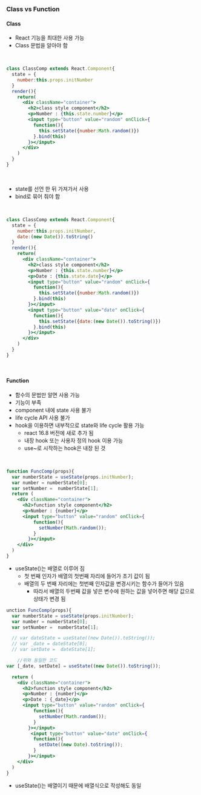 ### Class vs Function

#### Class

- React 기능을 최대한 사용 가능
- Class 문법을 알아야 함

<br/>

```jsx
class ClassComp extends React.Component{
  state = {
    number:this.props.initNumber
  }
  render(){
    return(
      <div className="container">
        <h2>class style component</h2>
        <p>Number : {this.state.number}</p>
        <input type="button" value="random" onClick={
          function(){
            this.setState({number:Math.random()})
          }.bind(this)
        }></input>
      </div>
    )
  }
}
```

<br/>

- state를 선언 한 뒤 가져가서 사용
- bind로 묶어 줘야 함

<br/>

```jsx
class ClassComp extends React.Component{
  state = {
    number:this.props.initNumber,
    date:(new Date()).toString()
  }
  render(){
    return(
      <div className="container">
        <h2>class style component</h2>
        <p>Number : {this.state.number}</p>
        <p>Date : {this.state.date}</p>
        <input type="button" value="random" onClick={
          function(){
            this.setState({number:Math.random()})
          }.bind(this)
        }></input>
        <input type="button" value="date" onClick={
          function(){
            this.setState({date:(new Date()).toString()})
          }.bind(this)
        }></input>
      </div>
    )
  }
}
```



<br/>

#### Function

- 함수의 문법만 알면 사용 가능
- 기능이 부족
- component 내에 state 사용 불가
- life cycle API 사용 불가
- hook을 이용하면 내부적으로 state와 life cycle 활용 가능
  - react 16.8 버전에 새로 추가 됨
  - 내장 hook 또는 사용자 정의 hook 이용 가능
  - use~로 시작하는 hook은 내장 된 것

<br/>

```jsx
function FuncComp(props){
  var numberState = useState(props.initNumber);
  var number = numberState[0];
  var setNumber =  numberState[1];
  return (
    <div className="container">
      <h2>function style component</h2>
      <p>Number : {number}</p>
      <input type="button" value="random" onClick={
          function(){
            setNumber(Math.random());
          }
        }></input>
    </div>
  )
}
```

- useState()는 배열로 이루어 짐
  - 첫 번째 인자가 배열의 첫번째 자리에 들어가 초기 값이 됨
  - 배열의 두 번째 자리에는 첫번째 인자값을 변경시키는 함수가 들어가 있음
    - 따라서 배열의 두번째 값을 넣은 변수에 원하는 값을 넣어주면 해당 값으로 상태가 변경 됨

```jsx
unction FuncComp(props){
  var numberState = useState(props.initNumber);
  var number = numberState[0];
  var setNumber =  numberState[1];

  // var dateState = useState((new Date()).toString());
  // var _date = dateState[0];
  // var setDate =  dateState[1];

    //위와 동일한 코드
var [_date, setDate] = useState((new Date()).toString());

  return (
    <div className="container">
      <h2>function style component</h2>
      <p>Number : {number}</p>
      <p>Date : {_date}</p>
      <input type="button" value="random" onClick={
          function(){
            setNumber(Math.random());
          }
        }></input>
         <input type="button" value="date" onClick={
          function(){
            setDate((new Date).toString());
          }
        }></input>
    </div>
  )
}
```

- useState()는 배열이기 때문에 배열식으로 작성해도 동일

<br/>

